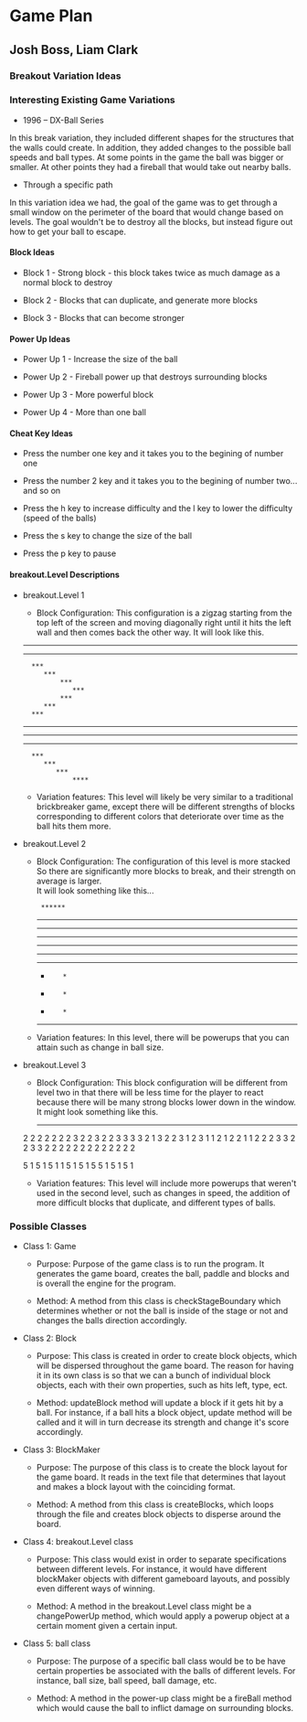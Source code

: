 # Game Plan
## Josh Boss, Liam Clark


### Breakout Variation Ideas

### Interesting Existing Game Variations

* 1996 – DX-Ball Series
 
In this break variation, they included different shapes for the structures that the walls could create.
In addition, they added changes to the possible ball speeds and ball types. At some points in the game 
the ball was bigger or smaller. At other points they had a fireball that would take out nearby balls.

 * Through a specific path
  
In this variation idea we had, the goal of the game was to get through a small window on the 
perimeter of the board that would change based on levels. The goal wouldn't be to destroy all 
the blocks, but instead figure out how to get your ball to escape.


#### Block Ideas

 * Block 1 - Strong block - this block takes twice as much damage as a normal block to destroy

 * Block 2 - Blocks that can duplicate, and generate more blocks

 * Block 3 - Blocks that can become stronger


#### Power Up Ideas

 * Power Up 1   -    Increase the size of the ball

 * Power Up 2   - Fireball power up that destroys surrounding blocks 

 * Power Up 3  -   More powerful block
 
 * Power Up 4 -    More than one ball


#### Cheat Key Ideas

 * Press the number one key and it takes you to the begining of number one
    
 * Press the number 2 key and it takes you to the begining of number two... and so on
    
 * Press the h key to increase difficulty and the l key to lower the difficulty (speed of the balls)
    
 * Press the s key to change the size of the ball
 
 * Press the p key to pause
    
    
   



#### breakout.Level Descriptions

 * breakout.Level 1
   * Block Configuration: This configuration is a zigzag starting 
   from the top left of the screen and moving diagonally right until it hits the left 
   wall and then comes back the other way. It will look like this.
   
   *** 
      ***
         ***
            *** 
                ***
                   ***
                ***
            ***
         ***
      ***
   ***         
      ***
         ***
            ***
               *** 
                   ****
   * Variation features: This level will likely be very similar to a traditional brickbreaker game,
   except there will be different strengths of blocks corresponding to different colors that 
   deteriorate over time as the ball hits them more. 

 * breakout.Level 2
   * Block Configuration: The configuration of this level is more stacked
   So there are significantly more blocks to break, and their strength on average is larger.  
   It will look something like this...
   
          ******
        **********
       ************
       ************
       ************
       ************
       ************
        *        *
        *        * 
        *        *
       **        **

   * Variation features: In this level, there will be powerups that you can attain
   such as change in ball size.  

 * breakout.Level 3
   * Block Configuration: This block configuration will be different from level two in 
   that there will be less time for the player to react because there will be many strong blocks lower down in the window. It might look something like this.
   
     
     * *   * 
    2 2 2 2 2 2
    2 3 2 2 3 2
    2 3 3 3 3 2
    1 3 2 2 3 1
    2 3 1 1 2 1
    2 2 1 1 2 2
      2 3 3 2 
      2 3 3 2 
      2 2 2 2 
      2 2 2 2 
        2 2 
        2 2  
         
    5 1 5 1 5 1
    1 5 1 5 1 5
    5 1 5 1 5 1
   
     
 
   * Variation features: This level will include more powerups that weren't used in the 
   second level, such as changes in speed, the addition of more difficult blocks that duplicate, 
   and different types of balls. 


### Possible Classes

 * Class 1: Game
   * Purpose: Purpose of the game class is to run the program. It generates the game board, creates the
   ball, paddle and blocks and is overall the engine for the program.

   * Method: A method from this class is checkStageBoundary
   which determines whether or not the ball is inside of the stage 
   or not and changes the balls direction accordingly.

 * Class 2: Block
   * Purpose: This class is created in order to create block objects, 
   which will be dispersed throughout the game board. The reason for having it
   in its own class is so that we can a bunch of individual block objects,
   each with their own properties, such as hits left, type, ect.  

   * Method: updateBlock method will update a block if it gets hit by a ball. For instance, 
   if a ball hits a block object, update method will be called and it will in turn decrease its strength
   and change it's score accordingly. 


 * Class 3: BlockMaker
   * Purpose: The purpose of this class is to create the block layout
   for the game board. It reads in the text file that determines that layout
   and makes a block layout with the coinciding format.  

   * Method: A method from this class is createBlocks, which loops through the file 
   and creates block objects to disperse around the board. 

 * Class 4: breakout.Level class
   * Purpose: This class would exist in order to separate specifications between different levels.
   For instance, it would have different blockMaker objects with different gameboard layouts, and possibly even 
   different ways of winning. 

   * Method: A method in the breakout.Level class might be a changePowerUp method, which 
   would apply a powerup object at a certain moment given a certain input. 

 * Class 5:  ball class
   * Purpose: The purpose of a specific ball class would be to be have certain
   properties be associated with the balls of different levels. For instance, ball size, 
   ball speed, ball damage, etc. 

   * Method: A method in the power-up class might be a fireBall method 
   which would cause the ball to inflict damage on surrounding blocks.   